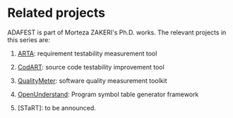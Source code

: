 # Related projects

ADAFEST is part of Morteza ZAKERI's Ph.D. works.
The relevant projects in this series are:

1. [ARTA](https://m-zakeri.github.io/ARTA): requirement testability measurement tool
  
2. [CodART](https://m-zakeri.github.io/CodART): source code testability improvement tool

3. [QualityMeter](https://m-zakeri.github.io/QualityMeter): software quality measurement toolkit

4. [OpenUnderstand](https://m-zakeri.github.io/OpenUnderstand): Program symbol table generator framework

5. [STaRT]: to be announced.

